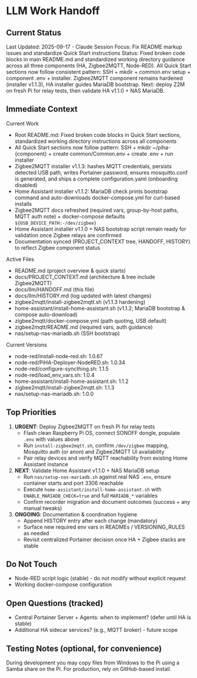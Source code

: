 # LLM Work Handoff

## Current Status

Last Updated: 2025-09-17 - Claude
Session Focus: Fix README markup issues and standardize Quick Start instructions
Status: Fixed broken code blocks in main README.md and standardized working directory guidance across all three components (HA, Zigbee2MQTT, Node-RED). All Quick Start sections now follow consistent pattern: SSH + mkdir + common.env setup + component .env + installer. Zigbee2MQTT component remains hardened (installer v1.1.3), HA installer guides MariaDB bootstrap. Next: deploy Z2M on fresh Pi for relay tests, then validate HA v1.1.0 + NAS MariaDB.

## Immediate Context

Current Work
- Root README.md: Fixed broken code blocks in Quick Start sections, standardized working directory instructions across all components
- All Quick Start sections now follow pattern: SSH + mkdir ~/piha-{component} + create common/Common.env + create .env + run installer
- Zigbee2MQTT installer v1.1.3: hashes MQTT credentials, persists detected USB path, writes Portainer password, ensures mosquitto.conf is generated, and ships a complete configuration.yaml (onboarding disabled)
- Home Assistant installer v1.1.2: MariaDB check prints bootstrap command and auto-downloads docker-compose.yml for curl-based installs
- Zigbee2MQTT docs refreshed (required vars, group-by-host paths, MQTT auth note) + docker-compose defaults `${USB_DEVICE_PATH:-/dev/zigbee}`
- Home Assistant installer v1.1.0 + NAS bootstrap script remain ready for validation once Zigbee relays are confirmed
- Documentation synced (PROJECT_CONTEXT tree, HANDOFF, HISTORY) to reflect Zigbee component status

Active Files
- README.md (project overview & quick starts)
- docs/PROJECT_CONTEXT.md (architecture & tree include Zigbee2MQTT)
- docs/llm/HANDOFF.md (this file)
- docs/llm/HISTORY.md (log updated with latest changes)
- zigbee2mqtt/install-zigbee2mqtt.sh (v1.1.3 hardening)
- home-assistant/install-home-assistant.sh (v1.1.2; MariaDB bootstrap & compose auto-download)
- zigbee2mqtt/docker-compose.yml (path quoting, USB default)
- zigbee2mqtt/README.md (required vars, auth guidance)
- nas/setup-nas-mariadb.sh (SSH bootstrap)

Current Versions
- node-red/install-node-red.sh: 1.0.67
- node-red/PiHA-Deployer-NodeRED.sh: 1.0.34
- node-red/configure-syncthing.sh: 1.1.5
- node-red/load_env_vars.sh: 1.0.4
- home-assistant/install-home-assistant.sh: 1.1.2
- zigbee2mqtt/install-zigbee2mqtt.sh: 1.1.3
- nas/setup-nas-mariadb.sh: 1.0.0

## Top Priorities

1) **URGENT**: Deploy Zigbee2MQTT on fresh Pi for relay tests
   - Flash clean Raspberry Pi OS, connect SONOFF dongle, populate `.env` with values above
   - Run `install-zigbee2mqtt.sh`, confirm `/dev/zigbee` mapping, Mosquitto auth (or anon) and Zigbee2MQTT UI availability
   - Pair relay devices and verify MQTT reachability from existing Home Assistant instance
2) **NEXT**: Validate Home Assistant v1.1.0 + NAS MariaDB setup
   - Run `nas/setup-nas-mariadb.sh` against real NAS `.env`, ensure container starts and port 3306 reachable
   - Execute `home-assistant/install-home-assistant.sh` with `ENABLE_MARIADB_CHECK=true` and full `MARIADB_*` variables
   - Confirm recorder migration and document outcomes (success + any manual tweaks)
3) **ONGOING**: Documentation & coordination hygiene
   - Append HISTORY entry after each change (mandatory)
   - Surface new required env vars in READMEs / VERSIONING_RULES as needed
   - Revisit centralized Portainer decision once HA + Zigbee stacks are stable

## Do Not Touch

- Node-RED script logic (stable) - do not modify without explicit request
- Working docker-compose configuration

## Open Questions (tracked)

- Central Portainer Server + Agents: when to implement? (defer until HA is stable)
- Additional HA sidecar services? (e.g., MQTT broker) - future scope

## Testing Notes (optional, for convenience)

During development you may copy files from Windows to the Pi using a Samba share on the Pi. For production, rely on GitHub-based install.



